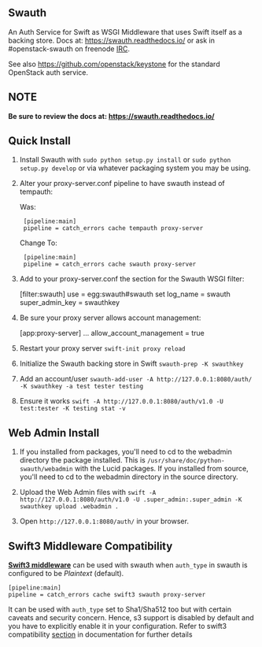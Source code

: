 Swauth
------

An Auth Service for Swift as WSGI Middleware that uses Swift itself as a
backing store. Docs at: <https://swauth.readthedocs.io/> or ask in #openstack-swauth on
freenode [IRC](http://eavesdrop.openstack.org/irclogs/%23openstack-swauth/).

See also <https://github.com/openstack/keystone> for the standard OpenStack
auth service.


NOTE
----

**Be sure to review the docs at:
<https://swauth.readthedocs.io/>**


Quick Install
-------------

1) Install Swauth with ``sudo python setup.py install`` or ``sudo python
   setup.py develop`` or via whatever packaging system you may be using.

2) Alter your proxy-server.conf pipeline to have swauth instead of tempauth:

    Was:

        [pipeline:main]
        pipeline = catch_errors cache tempauth proxy-server

    Change To:

        [pipeline:main]
        pipeline = catch_errors cache swauth proxy-server

3) Add to your proxy-server.conf the section for the Swauth WSGI filter:

    [filter:swauth]
    use = egg:swauth#swauth
    set log_name = swauth
    super_admin_key = swauthkey

4) Be sure your proxy server allows account management:

    [app:proxy-server]
    ...
    allow_account_management = true

5) Restart your proxy server ``swift-init proxy reload``

6) Initialize the Swauth backing store in Swift ``swauth-prep -K swauthkey``

7) Add an account/user ``swauth-add-user -A http://127.0.0.1:8080/auth/ -K
   swauthkey -a test tester testing``

8) Ensure it works ``swift -A http://127.0.0.1:8080/auth/v1.0 -U test:tester -K
   testing stat -v``


Web Admin Install
-----------------

1)  If you installed from packages, you'll need to cd to the webadmin directory
    the package installed. This is ``/usr/share/doc/python-swauth/webadmin``
    with the Lucid packages. If you installed from source, you'll need to cd to
    the webadmin directory in the source directory.

2)  Upload the Web Admin files with ``swift -A http://127.0.0.1:8080/auth/v1.0
    -U .super_admin:.super_admin -K swauthkey upload .webadmin .``

3)  Open ``http://127.0.0.1:8080/auth/`` in your browser.


Swift3 Middleware Compatibility
-------------------------------
[**Swift3 middleware**](https://github.com/openstack/swift3) can be used with
swauth when `auth_type` in swauth is configured to be *Plaintext* (default).

    [pipeline:main]
    pipeline = catch_errors cache swift3 swauth proxy-server

It can be used with `auth_type` set to Sha1/Sha512 too but with certain caveats
and security concern. Hence, s3 support is disabled by default and you have to
explicitly enable it in your configuration.
Refer to swift3 compatibility [section](https://swauth.readthedocs.io/en/latest/#swift3-middleware-compatibility)
in documentation for further details
